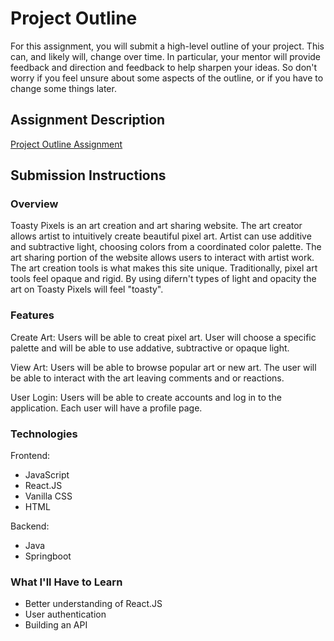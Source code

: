 # Project Outline
For this assignment, you will submit a high-level outline of your project. This can, and likely will, change over time. In particular, your mentor will provide feedback and direction and feedback to help sharpen your ideas. So don't worry if you feel unsure about some aspects of the outline, or if you have to change some things later.

## Assignment Description
[Project Outline Assignment](https://education.launchcode.org/liftoff/assignments/project-outline/)

## Submission Instructions

### Overview
Toasty Pixels is an art creation and art sharing website. The art creator allows artist to intuitively create beautiful pixel art. Artist can use additive and subtractive light, choosing colors from a coordinated color palette. The art sharing portion of the website allows users to interact with artist work. The art creation tools is what makes this site unique. Traditionally, pixel art tools feel opaque and rigid. By using difern't types of light and opacity the art on Toasty Pixels will feel "toasty".


### Features

 
Create Art:
Users will be able to creat pixel art. User will choose a specific palette and will be able to use addative, subtractive or opaque light.

View Art:
Users will be able to browse popular art or new art. The user will be able to interact with the art leaving comments and or reactions.

User Login:
Users will be able to create accounts and log in to the application. Each user will have a profile page.




### Technologies
Frontend:
- JavaScript
- React.JS
- Vanilla CSS
- HTML

Backend:
- Java
- Springboot

### What I'll Have to Learn
- Better understanding of React.JS
- User authentication
- Building an API 
